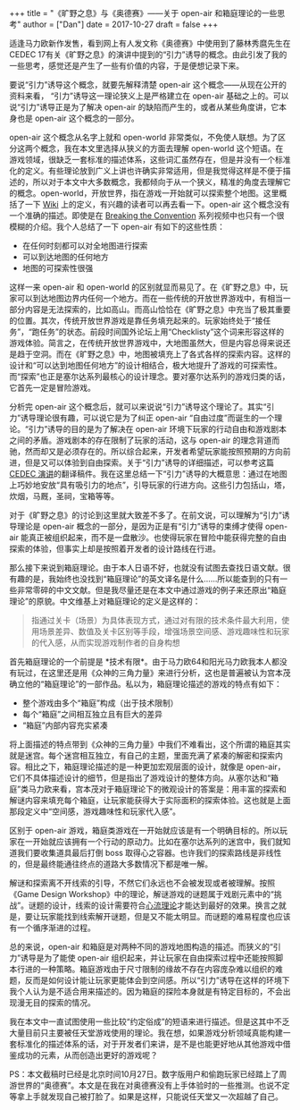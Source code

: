 +++
title = "《旷野之息》与《奥德赛》——关于 open-air 和箱庭理论的一些思考"
author = ["Dan"]
date = 2017-10-27
draft = false
+++

适逢马力欧新作发售，看到网上有人发文称《奥德赛》中使用到了藤林秀麿先生在CEDEC 17有关《旷野之息》的演讲中提到的“引力”诱导的概念。由此引发了我的一些思考，感觉还是产生了一些有价值的内容，于是便想记录下来。

<!--more-->

要说“引力”诱导这个概念，就要先解释清楚 open-air 这个概念——从现在公开的资料来看， “引力”诱导这一理论狭义上是严格建立在 open-air 基础之上的。可以说“引力”诱导正是为了解决 open-air 的缺陷而产生的，或者从某些角度讲，它本身也是 open-air 这个概念的一部分。

open-air 这个概念从名字上就和 open-world 非常类似，不免使人联想。为了区分这两个概念，我在本文里选择从狭义的方面去理解 open-world 这个短语。在游戏领域，很缺乏一套标准的描述体系，这些词汇虽然存在，但是并没有一个标准化的定义。有些理论放到广义上讲也许确实非常适用，但是我觉得这样是不便于描述的，所以对于本文中大多数概念，我都倾向于从一个狭义，精准的角度去理解它的概念。open-world，开放世界，指在游戏一开始就可以探索整个地图。这里概括了一下 [Wiki](https://en.wikipedia.org/wiki/Open%5Fworld) 上的定义，有兴趣的读者可以再去看一下。open-air 这个概念没有一个准确的描述。即使是在 [Breaking the Convention](https://www.youtube.com/watch?v=vLMGrmf4xaY) 系列视频中也只有一个很模糊的介绍。我个人总结了一下 open-air 有如下的这些性质：

-   在任何时刻都可以对全地图进行探索
-   可以到达地图的任何地方
-   地图的可探索性很强

这样一来 open-air 和 open-world 的区别就显而易见了。在《旷野之息》中，玩家可以到达地图边界内任何一个地方。而在一些传统的开放世界游戏中，有相当一部分内容是无法探索的，比如高山。而高山恰恰在《旷野之息》中充当了极其重要的位置。其次，传统开放世界游戏是靠任务填充起来的。玩家始终处于“接任务”，“跑任务”的状态。前段时间国外论坛上用“Checklisty”这个词来形容这样的游戏体验。简言之，在传统开放世界游戏中，大地图虽然大，但是内容总得来说还是趋于空洞。而在《旷野之息》中，地图被填充上了各式各样的探索内容。这样的设计和“可以达到地图任何地方”的设计相结合，极大地提升了游戏的可探索性。而“探索”也正是塞尔达系列最核心的设计理念。要对塞尔达系列的游戏归类的话，它首先一定是冒险游戏。

分析完 open-air 这个概念后，就可以来说说“引力”诱导这个理论了。其实“引力”诱导理论很有趣，可以说它是为了纠正 open-air “自由过度”而诞生的一个理论。“引力”诱导的目的是为了解决在 open-air 环境下玩家的行动自由和游戏剧本之间的矛盾。游戏剧本的存在限制了玩家的活动，这与 open-air 的理念背道而驰，然而却又是必须存在的。所以综合起来，开发者希望玩家能按照预期的方向前进，但是又可以体验到自由探索。关于“引力”诱导的详细描述，可以参考这篇 [CEDEC 演讲](https://gnn.gamer.com.tw/4/152054.html)的翻译稿件。我在这里总结一下“引力”诱导的大概意思：通过在地图上巧妙地安放“具有吸引力的地点”，引导玩家的行进方向。这些引力包括山，塔，炊烟，马厩，圣祠，宝箱等等。

对于《旷野之息》的讨论到这里就大致差不多了。在前文说，可以理解为“引力”诱导理论是 open-air 概念的一部分，是因为正是有“引力”诱导的束缚才使得 open-air 能真正被组织起来，而不是一盘散沙。也使得玩家在冒险中能获得完整的自由探索的体验，但事实上却是按照着开发者的设计路线在行进。

那么接下来说到箱庭理论。由于本人日语不好，也就没有试图去查找日语文献。很有趣的是，我始终也没找到“箱庭理论”的英文译名是什么……所以能查到的只有一些非常零碎的中文文献。但是我尽量还是在本文中通过游戏的例子来还原出“箱庭理论”的原貌。中文维基上对箱庭理论的定义是这样的：

> 指通过关卡（场景）为具体表现方式，通过对有限的技术条件最大利用，使用场景差异、数值及关卡区别等手段，增强场景空间感、游戏趣味性和玩家的代入感，从而实现游戏制作者的自身构想

首先箱庭理论的一个前提是 \*技术有限\*。由于马力欧64和阳光马力欧我本人都没有玩过，在这里还是用《众神的三角力量》来进行分析，这也是普遍被认为宫本茂确立他的“箱庭理论”的一部作品。私以为，箱庭理论描述的游戏的特点有如下：

-   整个游戏由多个“箱庭”构成（出于技术限制）
-   每个“箱庭”之间相互独立且有巨大的差异
-   “箱庭”内部内容充实紧凑

将上面描述的特点带到《众神的三角力量》中我们不难看出，这个所谓的箱庭其实就是迷宫。每个迷宫相互独立，有自己的主题，里面充满了紧凑的解密和探索内容。相比之下，箱庭理论描述的是一种更加宏观层面的设计，就像是 open-air，它们不具体描述设计的细节，但是指出了游戏设计的整体方向。从塞尔达和“箱庭”类马力欧来看，宫本茂对于箱庭理论下的微观设计的答案是：用丰富的探索和解谜内容来填充每个箱庭，让玩家能获得大于实际面积的探索体验。这也就是上面那段定义中“空间感，游戏趣味性和玩家代入感”。

区别于 open-air 游戏，箱庭类游戏在一开始就应该是有一个明确目标的。所以玩家在一开始就应该拥有一个行动的原动力。比如在塞尔达系列的迷宫中，我们就知道我们要收集道具最后打倒 boss 取得心之容器。也许我们的探索路线是非线性的，但是最终能通往终点的道路大多数情况下都是唯一解。

解谜和探索离不开线索的引导，不然它们永远也不会被发现或者被理解。按照《Game Design Workshop》中的理论，解谜游戏的谜题属于戏剧元素中的“挑战”。谜题的设计，线索的设计需要符合[心流理论](http://www.jenovachen.com/flowingames/flowtheory.htm)才能达到最好的效果。换言之就是，要让玩家能找到线索解开谜题，但是又不能太明显。而谜题的难易程度也应该有一个循序渐进的过程。

总的来说，open-air 和箱庭是对两种不同的游戏地图构造的描述。而狭义的“引力”诱导是为了能使 open-air 组织起来，并让玩家在自由探索过程中还能按照脚本行进的一种策略。箱庭游戏由于尺寸限制的缘故不存在内容庞杂难以组织的难题，反而是如何设计能让玩家更能体会到空间感。所以“引力”诱导在这样的环境下我个人认为是不适合用来描述的。因为箱庭的探险本身就是有特定目标的，不会出现漫无目的探索的情况。

我在本文中一直试图使用一些比较“约定俗成”的短语来进行描述。但是这其中不乏大量目前只主要被任天堂游戏使用的理论。我在想，如果游戏分析领域真能构建一套标准化的描述体系的话，对于开发者们来讲，是不是也能更好地从其他游戏中借鉴成功的元素，从而创造出更好的游戏呢？

PS：本文截稿时已经是北京时间10月27日。数字版用户和偷跑玩家已经踏上了周游世界的“奥德赛”。本文是在我在对奥德赛没有上手体验时的一些推测。也说不定等拿上手就发现自己被打脸了。如果是这样，只能说任天堂又一次超越了自己。
